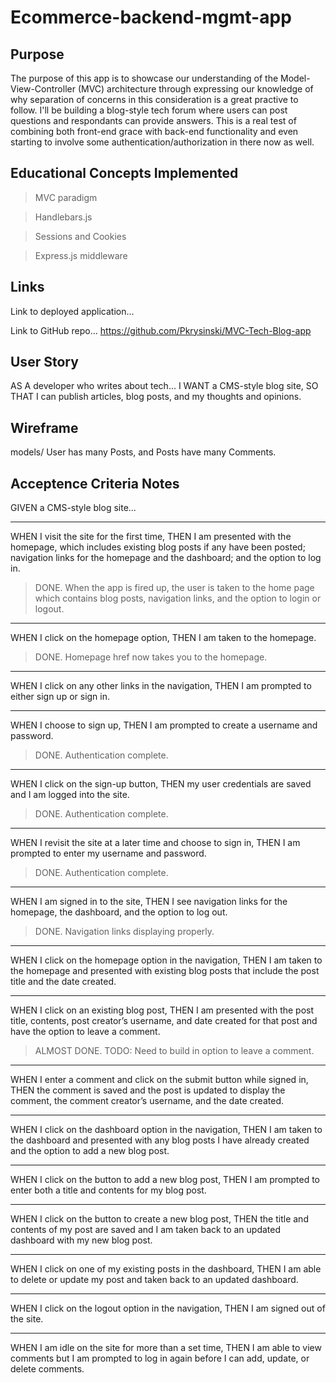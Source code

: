 # Ecommerce-backend-mgmt-app

## Purpose
The purpose of this app is to showcase our understanding of the Model-View-Controller (MVC) architecture through expressing our knowledge of why separation of concerns in this consideration is a great practive to follow.  I'll be building a blog-style tech forum where users can post questions and respondants can provide answers.  This is a real test of combining both front-end grace with back-end functionality and even starting to involve some authentication/authorization in there now as well.


## Educational Concepts Implemented
>MVC paradigm

>Handlebars.js

>Sessions and Cookies

>Express.js middleware

## Links

Link to deployed application...


Link to GitHub repo...
https://github.com/Pkrysinski/MVC-Tech-Blog-app


## User Story

AS A developer who writes about tech...
I WANT a CMS-style blog site,
SO THAT I can publish articles, blog posts, and my thoughts and opinions.

## Wireframe
models/
User has many Posts, and Posts have many Comments.

## Acceptence Criteria Notes

GIVEN a CMS-style blog site...

- - - - -
WHEN I visit the site for the first time,
THEN I am presented with the homepage, which includes existing blog posts if any have been posted; navigation links for the homepage and the dashboard; and the option to log in.
>DONE.  When the app is fired up, the user is taken to the home page which contains blog posts, navigation links, and the option to login or logout.

- - - - -
WHEN I click on the homepage option,
THEN I am taken to the homepage.
>DONE.  Homepage href now takes you to the homepage.

- - - - -
WHEN I click on any other links in the navigation,
THEN I am prompted to either sign up or sign in.
>

- - - - -
WHEN I choose to sign up,
THEN I am prompted to create a username and password.
>DONE.  Authentication complete.

- - - - -
WHEN I click on the sign-up button,
THEN my user credentials are saved and I am logged into the site.
>DONE.  Authentication complete.

- - - - -
WHEN I revisit the site at a later time and choose to sign in,
THEN I am prompted to enter my username and password.
>DONE.  Authentication complete.

- - - - -
WHEN I am signed in to the site,
THEN I see navigation links for the homepage, the dashboard, and the option to log out.
>DONE.  Navigation links displaying properly.

- - - - -
WHEN I click on the homepage option in the navigation,
THEN I am taken to the homepage and presented with existing blog posts that include the post title and the date created.
>

- - - - -
WHEN I click on an existing blog post,
THEN I am presented with the post title, contents, post creator’s username, and date created for that post and have the option to leave a comment.
>ALMOST DONE. TODO: Need to build in option to leave a comment.

- - - - -
WHEN I enter a comment and click on the submit button while signed in,
THEN the comment is saved and the post is updated to display the comment, the comment creator’s username, and the date created.
>

- - - - -
WHEN I click on the dashboard option in the navigation,
THEN I am taken to the dashboard and presented with any blog posts I have already created and the option to add a new blog post.
>

- - - - -
WHEN I click on the button to add a new blog post,
THEN I am prompted to enter both a title and contents for my blog post.
>

- - - - -
WHEN I click on the button to create a new blog post,
THEN the title and contents of my post are saved and I am taken back to an updated dashboard with my new blog post.
>

- - - - -
WHEN I click on one of my existing posts in the dashboard,
THEN I am able to delete or update my post and taken back to an updated dashboard.
>

- - - - -
WHEN I click on the logout option in the navigation,
THEN I am signed out of the site.
>

- - - - -
WHEN I am idle on the site for more than a set time,
THEN I am able to view comments but I am prompted to log in again before I can add, update, or delete comments.
>

